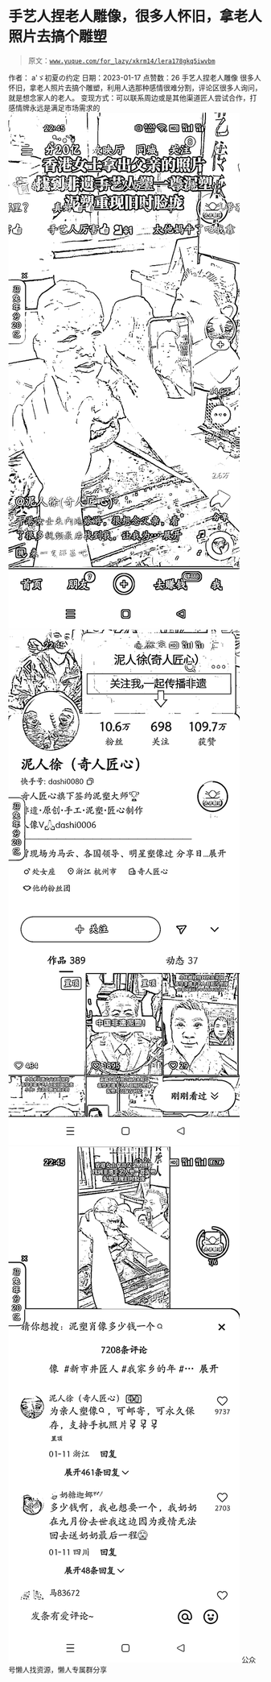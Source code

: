 # 手艺人捏老人雕像，很多人怀旧，拿老人照片去搞个雕塑

> 原文：[`www.yuque.com/for_lazy/xkrm14/lera178gkq5iwvbm`](https://www.yuque.com/for_lazy/xkrm14/lera178gkq5iwvbm)

<ne-p id="udd8a1aef" data-lake-id="udd8a1aef"><ne-text id="u1835b565">作者： a'ゞ初夏の约定</ne-text></ne-p> <ne-p id="ue2580a53" data-lake-id="ue2580a53"><ne-text id="u006a712f">日期：2023-01-17</ne-text></ne-p> <ne-p id="ue0959da5" data-lake-id="ue0959da5"><ne-text id="ud9f22d53">点赞数：</ne-text><ne-text id="u64fff203" ne-bold="true">26</ne-text></ne-p> <ne-hole id="ub0f6cfad" data-lake-id="ub0f6cfad"><ne-card data-card-name="hr" data-card-type="block" id="CAMwF" data-event-boundary="card"><ne-p id="ua4b35d73" data-lake-id="ua4b35d73"><ne-text id="uf3fb1d2e">手艺人捏老人雕像 很多人怀旧，拿老人照片去搞个雕塑，利用人选那种感情很难分割，评论区很多人询问，就是想念家人的老人。</ne-text> <ne-text id="ua83f5705">变现方式：可以联系周边或是其他渠道匠人尝试合作，打感情牌永远是满足市场需求的</ne-text></ne-p> <ne-p id="u167f7348" data-lake-id="u167f7348"><ne-card data-card-name="image" data-card-type="inline" id="hNBzf" data-event-boundary="card">![](img/70c0209d53f3f03fbe7fdd073ff380c8.png)</ne-card></ne-p> <ne-p id="u45c9288f" data-lake-id="u45c9288f"><ne-card data-card-name="image" data-card-type="inline" id="taMBD" data-event-boundary="card">![](img/4e05dbdbe1acb4f2c857c448dd4d4719.png)</ne-card></ne-p> <ne-p id="u56da03b3" data-lake-id="u56da03b3"><ne-card data-card-name="image" data-card-type="inline" id="yg8JQ" data-event-boundary="card">![](img/c2281fe75e68f8e652d1f313b6fea69b.png)</ne-card></ne-p> <ne-hole id="ud909727c" data-lake-id="ud909727c"><ne-card data-card-name="hr" data-card-type="block" id="rmO1n" data-event-boundary="card"><ne-p id="u18e6e21c" data-lake-id="u18e6e21c"><ne-text id="u8562081c">公众号懒人找资源，懒人专属群分享</ne-text></ne-p></ne-card></ne-hole></ne-card></ne-hole>